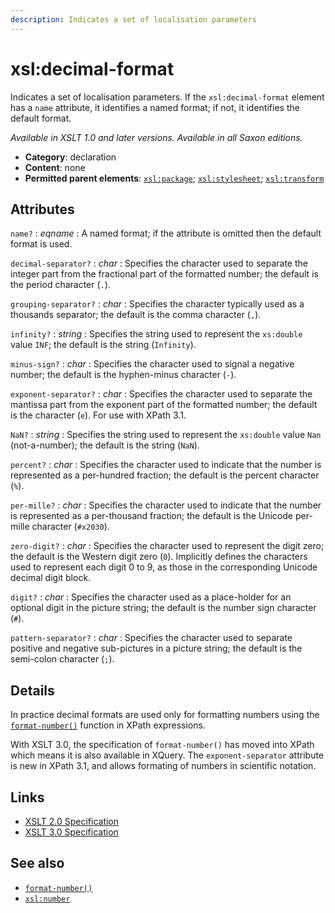 ```yaml
---
description: Indicates a set of localisation parameters
---
```


# xsl:decimal-format

Indicates a set of localisation parameters. If the `xsl:decimal-format` element has a `name` attribute, it identifies a named format; if not, it identifies the default format.

_Available in XSLT 1.0 and later versions. Available in all Saxon editions._

- **Category**: declaration
- **Content**: none
- **Permitted parent elements**: [`xsl:package`](xsl-package.md); [`xsl:stylesheet`](xsl-stylesheet.md); [`xsl:transform`](xsl-transform.md)

## Attributes

`name?`
: _eqname_
: A named format; if the attribute is omitted then the default format is used.

`decimal-separator?`
: _char_
: Specifies the character used to separate the integer part from the fractional part of the formatted number; the default is the period character (`.`).

`grouping-separator?`
: _char_
: Specifies the character typically used as a thousands separator; the default is the comma character (`,`).

`infinity?`
: _string_
: Specifies the string used to represent the `xs:double` value `INF`; the default is the string (`Infinity`).

`minus-sign?`
: _char_
: Specifies the character used to signal a negative number; the default is the hyphen-minus character (`-`).

`exponent-separator?`
: _char_
: Specifies the character used to separate the mantissa part from the exponent part of the formatted number; the default is the character (`e`). For use with XPath 3.1.

`NaN?`
: _string_
: Specifies the string used to represent the `xs:double` value `Nan` (not-a-number); the default is the string (`NaN`).

`percent?`
: _char_
: Specifies the character used to indicate that the number is represented as a per-hundred fraction; the default is the percent character (`%`).

`per-mille?`
: _char_
: Specifies the character used to indicate that the number is represented as a per-thousand fraction; the default is the Unicode per-mille character (`#x2030`).

`zero-digit?`
: _char_
: Specifies the character used to represent the digit zero; the default is the Western digit zero (`0`). Implicitly defines the characters used to represent each digit 0 to 9, as those in the corresponding Unicode decimal digit block.

`digit?`
: _char_
: Specifies the character used as a place-holder for an optional digit in the picture string; the default is the number sign character (`#`).

`pattern-separator?`
: _char_
: Specifies the character used to separate positive and negative sub-pictures in a picture string; the default is the semi-colon character (`;`).

## Details

In practice decimal formats are used only for formatting numbers using the [`format-number()`](../xpath/fn-format-number.md) function in XPath expressions.

With XSLT 3.0, the specification of `format-number()` has moved into XPath which means it is also available in XQuery. The `exponent-separator` attribute is new in XPath 3.1, and allows formating of numbers in scientific notation.

## Links

- [XSLT 2.0 Specification](http://www.w3.org/TR/xslt20/#element-decimal-format)
- [XSLT 3.0 Specification](http://www.w3.org/TR/xslt-30/#element-decimal-format)

## See also

- [`format-number()`](../xpath/fn-format-number.md)
- [`xsl:number`](xsl-number.md)
